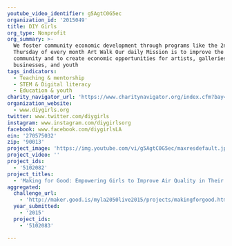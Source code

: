 ```yaml
---
youtube_video_identifier: g5AgtC0G5ec
organization_id: '2015049'
title: DIY Girls
org_type: Nonprofit
org_summary: >-
  We foster community economic development through programs like the 2nd
  Thursday of every month Art Walk Our daily Mission is to improve the local
  community and to create economic opportunities for artists, galleries, small
  businesses, and youth
tags_indicators:
  - Teaching & mentorship
  - STEM & Digital literacy
  - Education & youth
charity_navigator_url: 'https://www.charitynavigator.org/index.cfm?bay=search.profile&ein=270575032'
organization_website:
  - www.diygirls.org
twitter: www.twitter.com/diygirls
instagram: www.instagram.com/diygirlsorg
facebook: www.facebook.com/diygirlsLA
ein: '270575032'
zip: '90013'
project_image: 'https://img.youtube.com/vi/g5AgtC0G5ec/maxresdefault.jpg'
project_video: ''
project_ids:
  - '5102082'
project_titles:
  - 'Making for Good: Empowering Girls to Improve Air Quality in Their Community'
aggregated:
  challenge_url:
    - 'http://maker.good.is/myla2050live2015/projects/makingforgood.html'
  year_submitted:
    - '2015'
  project_ids:
    - '5102083'

---
```

